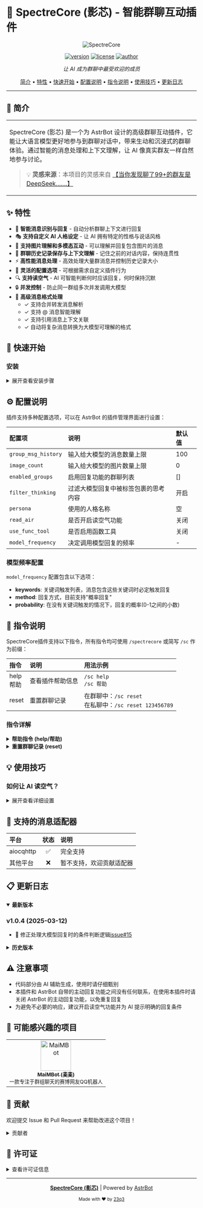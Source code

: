 # 🌟 SpectreCore (影芯) - 智能群聊互动插件

<div align="center">

![SpectreCore](https://avatars.githubusercontent.com/u/129108081?s=48&v=4)

[![version](https://img.shields.io/badge/version-v1.0.4-blue.svg?style=flat-square)](https://github.com/23q3/astrbot_plugin_SpectreCore)
[![license](https://img.shields.io/badge/license-AGPL--3.0-green.svg?style=flat-square)](LICENSE)
[![author](https://img.shields.io/badge/author-23q3-orange.svg?style=flat-square)](https://github.com/23q3)

*让 AI 成为群聊中最受欢迎的成员*

</div>

<p align="center">
  <a href="#-简介">简介</a> •
  <a href="#-特性">特性</a> •
  <a href="#-快速开始">快速开始</a> •
  <a href="#-配置说明">配置说明</a> •
  <a href="#-指令说明">指令说明</a> •
  <a href="#-使用技巧">使用技巧</a> •
  <a href="#-更新日志">更新日志</a>
</p>

---

## 📝 简介

<table>
<tr>
<td>

SpectreCore (影芯) 是一个为 AstrBot 设计的高级群聊互动插件，它能让大语言模型更好地参与到群聊对话中，带来生动和沉浸式的群聊体验。通过智能的消息处理和上下文理解，让 AI 像真实群友一样自然地参与讨论。

> 💡 **灵感来源**：本项目的灵感来自 [【当你发现聊了99+的群友是DeepSeek.......】](https://www.bilibili.com/video/BV1amAneGE3P)

</td>
</tr>
</table>

## ✨ 特性

- 🤖 **智能消息识别与回复** - 自动分析群聊上下文进行回复
- 🎭 **支持自定义 AI 人格设定** - 让 AI 拥有特定的性格与说话风格
- 📸 **支持图片理解和多模态互动** - 可以理解并回复包含图片的消息
- 📜 **群聊历史记录保存与上下文理解** - 记住之前的对话内容，保持连贯性
- ⚡ **高性能消息处理** - 高效处理大量群消息并控制历史记录大小
- 🔧 **灵活的配置选项** - 可根据需求自定义插件行为
- 🔍 **支持读空气** - AI 可智能判断何时应该回复，何时保持沉默
- 🔒 **并发控制** - 防止同一群组多次并发调用大模型
- 📨 **高级消息格式处理**
  - ✓ 支持合并转发消息解析
  - ✓ 支持 @ 消息智能理解
  - ✓ 支持引用消息上下文关联
  - ✓ 自动将复杂消息转换为大模型可理解的格式

## 🚀 快速开始

### 安装

<details>
<summary>展开查看安装步骤</summary>

1. 首先确保已部署 [AstrBot](https://github.com/Soulter/AstrBot)
2. 在插件市场中搜索 SpectreCore 点击安装
   或点击右下角加号，输入本插件仓库链接安装：
   ```
   https://github.com/23q3/astrbot_plugin_SpectreCore
   ```
3. 打开插件的配置界面，配置好相关选项，即可开始使用

</details>

## ⚙️ 配置说明

插件支持多种配置选项，可以在 AstrBot 的插件管理界面进行设置：

<div align="center">

| 配置项 | 说明 | 默认值 |
|:------|:-----|:-------|
| `group_msg_history` | 输入给大模型的消息数量上限 | 100 |
| `image_count` | 输入给大模型的图片数量上限 | 0 |
| `enabled_groups` | 启用回复功能的群聊列表 | [] |
| `filter_thinking` | 过滤大模型回复中被标签包裹的思考内容 | 开启 |
| `persona` | 使用的人格名称 | 空 |
| `read_air` | 是否开启读空气功能 | 关闭 |
| `use_func_tool` | 是否启用函数工具 | 关闭 |
| `model_frequency` | 决定调用模型回复的频率 | - |

</div>

### 模型频率配置

`model_frequency` 配置包含以下选项：

- **keywords**: 关键词触发列表，消息包含这些关键词时必定触发回复
- **method**: 回复方式，目前支持"概率回复"
- **probability**: 在没有关键词触发的情况下，回复的概率(0-1之间的小数)

## 📖 指令说明

SpectreCore插件支持以下指令，所有指令均可使用 `/spectrecore` 或简写 `/sc` 作为前缀：

<div align="center">

| 指令 | 说明 | 用法示例 |
|:-----|:-----|:--------|
| help<br>帮助 | 查看插件帮助信息 | `/sc help`<br>`/sc 帮助` |
| reset | 重置群聊记录 | 在群聊中：`/sc reset`<br>在私聊中：`/sc reset 123456789` |

</div>

### 指令详解

<details>
<summary><b>帮助指令 (help/帮助)</b></summary>

显示插件的基本帮助信息，包括可用命令和简要使用说明。

**用法**：
- `/sc help` - 查看帮助信息
- `/sc 帮助` - 同上，中文别名

**响应**：
插件会返回包含可用命令和使用方法的帮助文本。
</details>

<details>
<summary><b>重置群聊记录 (reset)</b></summary>

重置指定群聊的历史消息记录，清空该群的聊天上下文。

**用法**：
- 在群聊中：`/sc reset` - 重置当前群的聊天记录
- 在私聊中：`/sc reset 群号` - 重置指定群的聊天记录，如 `/sc reset 123456789`

**参数**：
- 群号 (可选) - 要重置记录的群聊号码，如果在群聊中使用可省略（默认使用当前群）

**响应**：
- 成功：`已重置群 xxx 的聊天记录`
- 无记录：`群 xxx 没有聊天记录文件，可能已经被重置`
- 参数错误：`请提供有效的群号` 或 `请提供要重置聊天记录的群号，例如：/sc reset 123456789`

**说明**：
此命令将删除指定群聊的历史消息文件，使大模型"忘记"之前的对话内容。在需要清除敏感信息或重新开始对话时非常有用。
</details>

## 💡 使用技巧

### 如何让 AI 读空气？

<details>
<summary>展开查看详细设置</summary>

1. 在插件配置中开启 `read_air` 功能
2. 在人格设置中添加提示，例如：
   ```
   当群聊中出现以下情况时，请不要回复：
   1. 群友在讨论专业话题，而你无法提供有价值的见解
   2. 群内正在进行命令操作，不需要你的干扰
   3. 当话题与你无关，或者你的回复可能会打断当前的对话流
   ```
3. AI 会根据你设置的提示自动判断何时应该回复，何时保持沉默

> **注意**：已知deepseek-v3模型在不配置提示词的情况下会频繁沉默，请配置好提示词以获得理想效果。
</details>

## 🔧 支持的消息适配器

<div align="center">
  
| 平台 | 状态 | 说明 |
|:-----|:----:|:-----|
| aiocqhttp | ✅ | 完全支持 |
| 其他平台 | ❌ | 暂不支持，欢迎贡献适配器 |

</div>

## 📋 更新日志

<details open>
<summary><b>最新版本</b></summary>

### v1.0.4 (2025-03-12)
- 🐛 修正处理大模型回复时的条件判断逻辑[issue#15](https://github.com/23q3/astrbot_plugin_SpectreCore/issues/15)

</details>

<details>
<summary><b>历史版本</b></summary>

### v1.0.3 (2025-03-11)
- 🐛 在处理大模型回复时增加了对角色的判断，避免调用函数工具时出错[issue#15](https://github.com/23q3/astrbot_plugin_SpectreCore/issues/15)
- 🐛 在提示词增加了bot的昵称和qq号，避免大模型不知道聊天记录中哪个是自己[issue#14](https://github.com/23q3/astrbot_plugin_SpectreCore/issues/14)

### v1.0.2 (2025-03-08)
- 🔒 添加了群组锁机制，防止并发调用大模型
- 🛠️ 优化了消息处理存储流程，极大提高了性能
- 🔍 添加了清除聊天记录的指令
- 🔍 添加了检测指令关键词不回复功能
- 📝 改进了代码结构

### v1.0.1 (2025-03-05)
- 🔍 增加了读空气功能
- 🔍 增加了函数工具开关配置
- 🔄 更换了request_llm方法调用大模型，提高兼容性
- 🛠️ 优化部分代码

### v1.0.0 (2025-03-04)
- 🎉 首次发布
- ✨ 实现基本的群聊互动功能

</details>

## ⚠️ 注意事项

- 代码部分由 AI 辅助生成，使用时请仔细甄别
- 本插件和 AstrBot 自带的主动回复功能之间没有任何联系，在使用本插件时请关闭 AstrBot 的主动回复功能，以免重复回复
- 为避免不必要的响应，建议开启读空气功能并为 AI 提示明确的回复条件

## 🔗 可能感兴趣的项目

<div align="center">
<table>
<tr>
<td align="center">
<a href="https://github.com/SengokuCola/MaiMBot">
<img src="https://avatars.githubusercontent.com/u/25811392?s=48&v=4" width="80" alt="MaiMBot"><br>
<sub><b>MaiMBot (麦麦)</b></sub>
</a><br>
<sub>一款专注于群组聊天的赛博网友QQ机器人</sub>
</td>
</tr>
</table>
</div>

## 🤝 贡献

欢迎提交 Issue 和 Pull Request 来帮助改进这个项目！

<details>
<summary>贡献者</summary>

- [23q3](https://github.com/23q3) - 主要开发者
- 感谢所有提供反馈和建议的用户！

</details>

## 📄 许可证

<details>
<summary>查看许可证信息</summary>

本项目采用 GNU Affero General Public License v3.0 (AGPL-3.0) 许可证。这意味着：

- ✅ 您可以自由使用、修改和分发本软件
- ✅ 如果您修改了本软件，必须开源您的修改
- ✅ 如果您通过网络提供本软件的服务，必须开源您的完整源代码
- ✅ 任何衍生作品必须使用相同的许可证（AGPL-3.0）

详细信息请查看 [LICENSE](LICENSE) 文件。

</details>

---

<div align="center">

**[SpectreCore (影芯)](https://github.com/23q3/astrbot_plugin_SpectreCore)** | Powered by [AstrBot](https://github.com/Soulter/AstrBot)

<sub>Made with ❤️ by [23q3](https://github.com/23q3)</sub>

</div>
